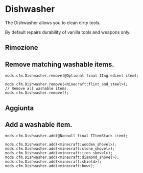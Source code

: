 # Dishwasher

The Dishwasher allows you to clean dirty tools.

By default repairs durability of vanilla tools and weapons only.

## Rimozione

## Remove matching washable items.

```zenscript
mods.cfm.Dishwasher.remove(@Optional final IIngredient item);

mods.cfm.Dishwasher.remove(<minecraft:flint_and_steel>);
// Remove all washable items.
mods.cfm.Dishwasher.remove();
```

## Aggiunta

## Add a washable item.

```zenscript
mods.cfm.Dishwasher.add(@Nonnull final IItemStack item);

mods.cfm.Dishwasher.add(<minecraft:wooden_shovel>);
mods.cfm.Dishwasher.add(<minecraft:stone_shovel>);
mods.cfm.Dishwasher.add(<minecraft:iron_shovel>);
mods.cfm.Dishwasher.add(<minecraft:diamond_shovel>);
mods.cfm.Dishwasher.add(<minecraft:shield>);
mods.cfm.Dishwasher.add(<minecraft:bow>);
```